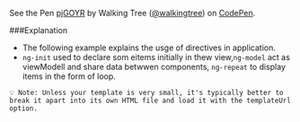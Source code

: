 <p data-height="268" data-theme-id="0" data-slug-hash="pjGOYR" data-default-tab="result" data-user="walkingtree" class='codepen'>See the Pen <a href='http://codepen.io/walkingtree/pen/pjGOYR/'>pjGOYR</a> by Walking Tree (<a href='http://codepen.io/walkingtree'>@walkingtree</a>) on <a href='http://codepen.io'>CodePen</a>.</p>
<script async src="//assets.codepen.io/assets/embed/ei.js"></script>

###Explanation
* The following example explains the usge of directives in application.
* ```ng-init``` used to declare som eitems initially in thew view,```ng-model``` act as viewModell and share data betwwen components, ```ng-repeat``` to display items in the form of loop.

`💡 Note: Unless your template is very small, it's typically better to break it apart into its own HTML file and load it with the templateUrl option.` 

